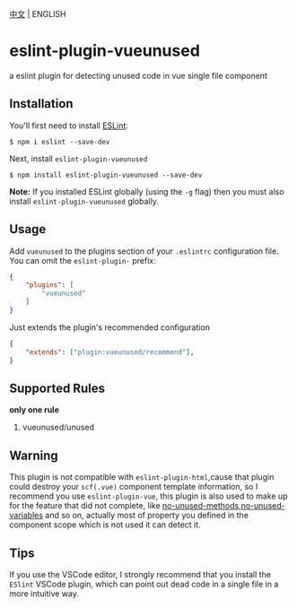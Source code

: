 [中文](https://github.com/IWANABETHATGUY/eslint-plugin-vueunused) | ENGLISH

# eslint-plugin-vueunused

a eslint plugin for detecting unused code in vue single file component

## Installation

You'll first need to install [ESLint](http://eslint.org):

```
$ npm i eslint --save-dev
```

Next, install `eslint-plugin-vueunused` 

```
$ npm install eslint-plugin-vueunused --save-dev
```

**Note:** If you installed ESLint globally (using the `-g` flag) then you must also install `eslint-plugin-vueunused` globally.
## Usage

Add `vueunused` to the plugins section of your `.eslintrc` configuration file. You can omit the `eslint-plugin-` prefix:

```json
{
    "plugins": [
        "vueunused"
    ]
}
```


Just extends the plugin's recommended configuration

```json
{
    "extends": ["plugin:vueunused/recommend"],
}
```

## Supported Rules
**only one rule**
1. vueunused/unused




## Warning
This plugin is not compatible with `eslint-plugin-html`,cause that plugin could destroy your `scf(.vue)` component template information, so I recommend you use `eslint-plugin-vue`, this plugin is also used to make up for the feature that did not complete, like [no-unused-methods](https://github.com/vuejs/eslint-plugin-vue/issues/848),[no-unused-variables](https://github.com/vuejs/eslint-plugin-vue/issues/631) and so on, actually most of property you defined in the component scope which is not used it can detect it.

## Tips
If you use the VSCode editor, I strongly recommend that you install the `ESlint` VSCode plugin, which can point out dead code in a single file in a more intuitive way.
